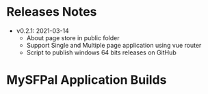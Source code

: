 # Releases Notes
* v0.2.1: 2021-03-14
  * About page store in public folder
  * Support Single and Multiple page application using vue router
  * Script to publish windows 64 bits releases on GitHub
# MySFPal Application Builds
